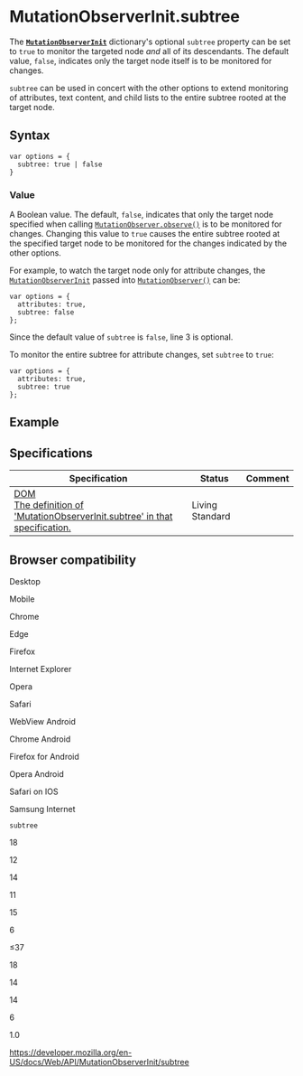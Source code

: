 # MutationObserverInit.subtree

The **[`MutationObserverInit`](../mutationobserverinit)** dictionary's optional `subtree` property can be set to `true` to monitor the targeted node _and_ all of its descendants. The default value, `false`, indicates only the target node itself is to be monitored for changes.

`subtree` can be used in concert with the other options to extend monitoring of attributes, text content, and child lists to the entire subtree rooted at the target node.

## Syntax

    var options = {
      subtree: true | false
    }

### Value

A Boolean value. The default, `false`, indicates that only the target node specified when calling [`MutationObserver.observe()`](../mutationobserver/observe) is to be monitored for changes. Changing this value to `true` causes the entire subtree rooted at the specified target node to be monitored for the changes indicated by the other options.

For example, to watch the target node only for attribute changes, the [`MutationObserverInit`](../mutationobserverinit) passed into [`MutationObserver()`](../mutationobserver/mutationobserver) can be:

    var options = {
      attributes: true,
      subtree: false
    };

Since the default value of `subtree` is `false`, line 3 is optional.

To monitor the entire subtree for attribute changes, set `subtree` to `true`:

    var options = {
      attributes: true,
      subtree: true
    };

## Example

## Specifications

<table><thead><tr class="header"><th>Specification</th><th>Status</th><th>Comment</th></tr></thead><tbody><tr class="odd"><td><a href="https://dom.spec.whatwg.org/#dom-mutationobserverinit-subtree">DOM<br />
<span class="small">The definition of 'MutationObserverInit.subtree' in that specification.</span></a></td><td><span class="spec-living">Living Standard</span></td><td></td></tr></tbody></table>

## Browser compatibility

Desktop

Mobile

Chrome

Edge

Firefox

Internet Explorer

Opera

Safari

WebView Android

Chrome Android

Firefox for Android

Opera Android

Safari on IOS

Samsung Internet

`subtree`

18

12

14

11

15

6

≤37

18

14

14

6

1.0

<a href="https://developer.mozilla.org/en-US/docs/Web/API/MutationObserverInit/subtree" class="_attribution-link">https://developer.mozilla.org/en-US/docs/Web/API/MutationObserverInit/subtree</a>
